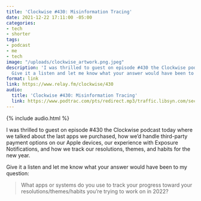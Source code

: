 ```yaml
---
title: 'Clockwise #430: Misinformation Tracing'
date: 2021-12-22 17:11:00 -05:00
categories:
- tech
- shorter
tags:
- podcast
- me
- tech
image: "/uploads/clockwise_artwork.png.jpeg"
description: 'I was thrilled to guest on episode #430 the Clockwise podcast today.
  Give it a listen and let me know what your answer would have been to my question.'
format: link
link: https://www.relay.fm/clockwise/430
audio:
  title: 'Clockwise #430: Misinformation Tracing'
  link: https://www.podtrac.com/pts/redirect.mp3/traffic.libsyn.com/secure/clockwiserelay/clockwise430.mp3
---
```


{% include audio.html %}

I was thrilled to guest on episode #430 the Clockwise podcast today where we talked about the last apps we purchased, how we’d handle third-party payment options on our Apple devices, our experience with Exposure Notifications, and how we track our resolutions, themes, and habits for the new year. 

Give it a listen and let me know what your answer would have been to my question:

> What apps or systems do you use to track your progress toward your resolutions/themes/habits you’re trying to work on in 2022?